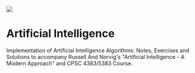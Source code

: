 
![](http://aima.cs.berkeley.edu/cover2.jpg)
# Artificial Intelligence 
Implementation of Artificial Intelligence Algorithms: Notes, Exercises and Solutions to accompany Russell And Norvig's "Artificial Intelligence - A Modern Approach" and CPSC 4383/5383 Course.
